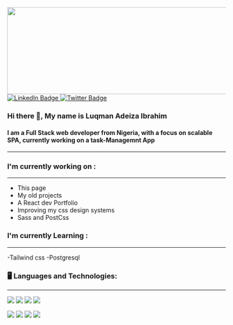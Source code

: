 
<img src="https://media0.giphy.com/media/i4MAH84pqe2m2aVojc/200w.webp?cid=ecf05e477sg4ms9uim65ffxflxf0vyho745841en43j4i2p4&rid=200w.webp&ct=g"  width="700" height="200" >
<div id="badges">
  <a href="https://www.linkedin.com/in/luqman-ibrahim-62955222a/">
    <img src="https://img.shields.io/badge/LinkedIn-blue?style=for-the-badge&logo=linkedin&logoColor=white" alt="LinkedIn Badge"/>
  </a>
 
  <a href="your-twitter-URL">
    <img src="https://img.shields.io/badge/Twitter-blue?style=for-the-badge&logo=twitter&logoColor=white" alt="Twitter Badge"/>
  </a>
</div>

### Hi there 👋, My name is Luqman Adeiza Ibrahim
#### I am a Full Stack web developer from Nigeria, with a focus on scalable SPA, currently working on a task-Managemnt App


---
### I'm currently working on :
***
- This page
- My old projects
- A React dev Portfolio
- Improving my css design systems
- Sass and PostCss

### I'm currently Learning :
***
-Tailwind css
-Postgresql

### 🖥️ Languages and Technologies:
---
![](https://img.shields.io/badge/Code-HTML5-informational?style=flat&logo=HTML%&color=E34f26)
![](https://img.shields.io/badge/Code-JavaScript-informational?style=flat&logo=Javascript%&color=f7Df1E)
![](https://img.shields.io/badge/Code-NodeJs-informational?style=flat&logo=nodet&color=339933)
![](https://img.shields.io/badge/Code-React-informational?style=flat&logo=react&color=61DAFB)


  ![](https://img.shields.io/badge/Style-CSS3-informational?style=flat&logo=CSS3%&color=1572B6)
  ![](https://img.shields.io/badge/Style-Bootstrap-informational?style=flat&logo=CSS3%&color=7952B3)
  ![](https://img.shields.io/badge/Style-SCSS-informational?style=flat&logo=Sass%&color=cc6699)
  ![](https://img.shields.io/badge/Style-Tailwindcss-informational?style=flat&logo=CSS3%&color=96B6D4)
  




